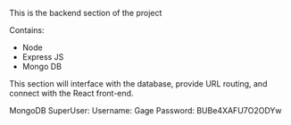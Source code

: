 This is the backend section of the project

Contains:
- Node 
- Express JS
- Mongo DB

This section will interface with the database,
provide URL routing,
and connect with the React front-end.

MongoDB SuperUser:
Username: Gage
Password: BUBe4XAFU7O2ODYw